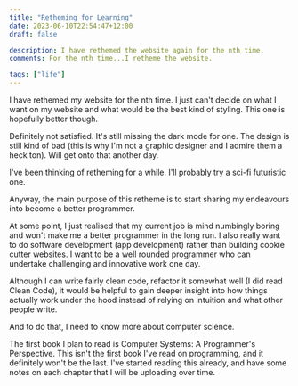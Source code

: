 ```yaml
---
title: "Retheming for Learning"
date: 2023-06-10T22:54:47+12:00
draft: false

description: I have rethemed the website again for the nth time.
comments: For the nth time...I retheme the website.

tags: ["life"]
---
```


I have rethemed my website for the nth time. I just can't decide on what I want on my website and what would be the best kind of styling. This one is hopefully better though.<!--more--> 

Definitely not satisfied. It's still missing the dark mode for one. The design is still kind of bad (this is why I'm not a graphic designer and I admire them a heck ton). Will get onto that another day.

I've been thinking of retheming for a while. I'll probably try a sci-fi futuristic one.

Anyway, the main purpose of this retheme is to start sharing my endeavours into become a better programmer. 

At some point, I just realised that my current job is mind numbingly boring and won't make me a better programmer in the long run. I also really want to do software development (app development) rather than building cookie cutter websites. I want to be a well rounded programmer who can undertake challenging and innovative work one day.

Although I can write fairly clean code, refactor it somewhat well (I did read Clean Code), it would be helpful to gain deeper insight into how things actually work under the hood instead of relying on intuition and what other people write.

And to do that, I need to know more about computer science.

The first book I plan to read is Computer Systems: A Programmer's Perspective. This isn't the first book I've read on programming, and it definitely won't be the last. I've started reading this already, and have some notes on each chapter that I will be uploading over time.